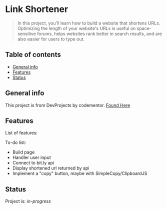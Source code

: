# Link Shortener

> In this project, you'll learn how to build a website that shortens URLs. Optimizing the length of your website's URLs is useful on space-sensitive forums, helps websites rank better in search results, and are also easier for users to type out.

## Table of contents

- [General info](#general-info)
- [Features](#features)
- [Status](#status)

## General info

This project is from DevProjects by codementor. [Found Here](https://www.codementor.io/projects/web/link-shortener-website-brqjanf6zq)

## Features

List of features:

To-do list:

- Build page
- Handler user input
- Connect to bit.ly api
- Display shortened url returned by api
- Implement a "copy" button, maybe with SimpleCopy/ClipboardJS

## Status

Project is: _in-progress_
